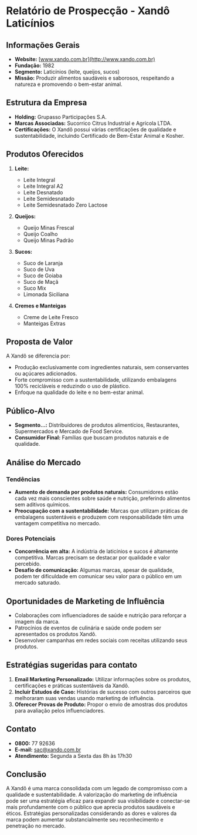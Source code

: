 # Relatório de Prospecção - Xandô Laticínios

## Informações Gerais
- **Website:** [www.xando.com.br](http://www.xando.com.br)
- **Fundação:** 1982
- **Segmento:** Laticínios (leite, queijos, sucos)
- **Missão:** Produzir alimentos saudáveis e saborosos, respeitando a natureza e promovendo o bem-estar animal.
  
## Estrutura da Empresa
- **Holding:** Grupasso Participações S.A.
- **Marcas Associadas:** Sucorrico Citrus Industrial e Agrícola LTDA.
- **Certificações:** O Xandô possui várias certificações de qualidade e sustentabilidade, incluindo Certificado de Bem-Estar Animal e Kosher.

## Produtos Oferecidos
1. **Leite:**
   - Leite Integral
   - Leite Integral A2
   - Leite Desnatado
   - Leite Semidesnatado
   - Leite Semidesnatado Zero Lactose

2. **Queijos:**
   - Queijo Minas Frescal
   - Queijo Coalho
   - Queijo Minas Padrão

3. **Sucos:**
   - Suco de Laranja
   - Suco de Uva
   - Suco de Goiaba
   - Suco de Maçã
   - Suco Mix
   - Limonada Siciliana

4. **Cremes e Manteigas**
   - Creme de Leite Fresco
   - Manteigas Extras

## Proposta de Valor
A Xandô se diferencia por:
- Produção exclusivamente com ingredientes naturais, sem conservantes ou açúcares adicionados.
- Forte compromisso com a sustentabilidade, utilizando embalagens 100% recicláveis e reduzindo o uso de plástico.
- Enfoque na qualidade do leite e no bem-estar animal.

## Público-Alvo
- **Segmento...:** Distribuidores de produtos alimentícios, Restaurantes, Supermercados e Mercado de Food Service.
- **Consumidor Final:** Famílias que buscam produtos naturais e de qualidade.

## Análise do Mercado
### Tendências
- **Aumento de demanda por produtos naturais:** Consumidores estão cada vez mais conscientes sobre saúde e nutrição, preferindo alimentos sem aditivos químicos.
- **Preocupação com a sustentabilidade:** Marcas que utilizam práticas de embalagens sustentáveis e produzem com responsabilidade têm uma vantagem competitiva no mercado.

### Dores Potenciais
- **Concorrência em alta:** A indústria de laticínios e sucos é altamente competitiva. Marcas precisam se destacar por qualidade e valor percebido.
- **Desafio de comunicação:** Algumas marcas, apesar de qualidade, podem ter dificuldade em comunicar seu valor para o público em um mercado saturado.

## Oportunidades de Marketing de Influência
- Colaborações com influenciadores de saúde e nutrição para reforçar a imagem da marca.
- Patrocínios de eventos de culinária e saúde onde podem ser apresentados os produtos Xandô.
- Desenvolver campanhas em redes sociais com receitas utilizando seus produtos.

## Estratégias sugeridas para contato
1. **Email Marketing Personalizado:** Utilizar informações sobre os produtos, certificações e práticas sustentáveis da Xandô.
2. **Incluir Estudos de Caso:** Histórias de sucesso com outros parceiros que melhoraram suas vendas usando marketing de influência.
3. **Oferecer Provas de Produto:** Propor o envio de amostras dos produtos para avaliação pelos influenciadores.

## Contato
- **0800:** 77 92636
- **E-mail:** sac@xando.com.br
- **Atendimento:** Segunda a Sexta das 8h às 17h30

## Conclusão
A Xandô é uma marca consolidada com um legado de compromisso com a qualidade e sustentabilidade. A valorização do marketing de influência pode ser uma estratégia eficaz para expandir sua visibilidade e conectar-se mais profundamente com o público que aprecia produtos saudáveis e éticos. Estratégias personalizadas considerando as dores e valores da marca podem aumentar substancialmente seu reconhecimento e penetração no mercado.